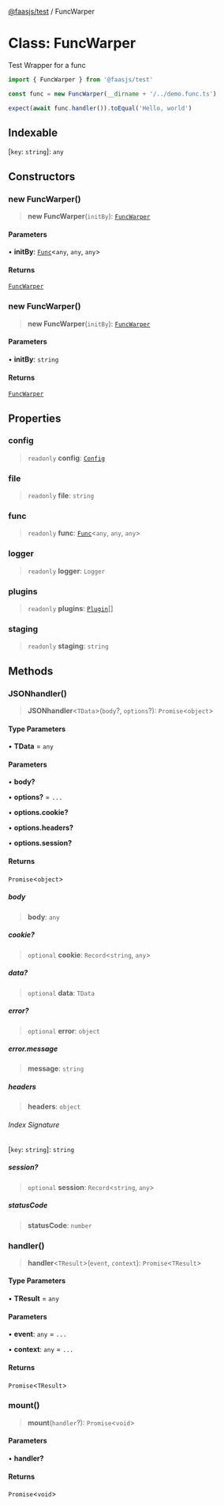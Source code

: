 [@faasjs/test](../README.md) / FuncWarper

# Class: FuncWarper

Test Wrapper for a func

```ts
import { FuncWarper } from '@faasjs/test'

const func = new FuncWarper(__dirname + '/../demo.func.ts')

expect(await func.handler()).toEqual('Hello, world')
```

## Indexable

 \[`key`: `string`\]: `any`

## Constructors

### new FuncWarper()

> **new FuncWarper**(`initBy`): [`FuncWarper`](FuncWarper.md)

#### Parameters

• **initBy**: [`Func`](Func.md)\<`any`, `any`, `any`\>

#### Returns

[`FuncWarper`](FuncWarper.md)

### new FuncWarper()

> **new FuncWarper**(`initBy`): [`FuncWarper`](FuncWarper.md)

#### Parameters

• **initBy**: `string`

#### Returns

[`FuncWarper`](FuncWarper.md)

## Properties

### config

> `readonly` **config**: [`Config`](../type-aliases/Config.md)

### file

> `readonly` **file**: `string`

### func

> `readonly` **func**: [`Func`](Func.md)\<`any`, `any`, `any`\>

### logger

> `readonly` **logger**: `Logger`

### plugins

> `readonly` **plugins**: [`Plugin`](../type-aliases/Plugin.md)[]

### staging

> `readonly` **staging**: `string`

## Methods

### JSONhandler()

> **JSONhandler**\<`TData`\>(`body`?, `options`?): `Promise`\<`object`\>

#### Type Parameters

• **TData** = `any`

#### Parameters

• **body?**

• **options?** = `...`

• **options.cookie?**

• **options.headers?**

• **options.session?**

#### Returns

`Promise`\<`object`\>

##### body

> **body**: `any`

##### cookie?

> `optional` **cookie**: `Record`\<`string`, `any`\>

##### data?

> `optional` **data**: `TData`

##### error?

> `optional` **error**: `object`

##### error.message

> **message**: `string`

##### headers

> **headers**: `object`

###### Index Signature

 \[`key`: `string`\]: `string`

##### session?

> `optional` **session**: `Record`\<`string`, `any`\>

##### statusCode

> **statusCode**: `number`

### handler()

> **handler**\<`TResult`\>(`event`, `context`): `Promise`\<`TResult`\>

#### Type Parameters

• **TResult** = `any`

#### Parameters

• **event**: `any` = `...`

• **context**: `any` = `...`

#### Returns

`Promise`\<`TResult`\>

### mount()

> **mount**(`handler`?): `Promise`\<`void`\>

#### Parameters

• **handler?**

#### Returns

`Promise`\<`void`\>
